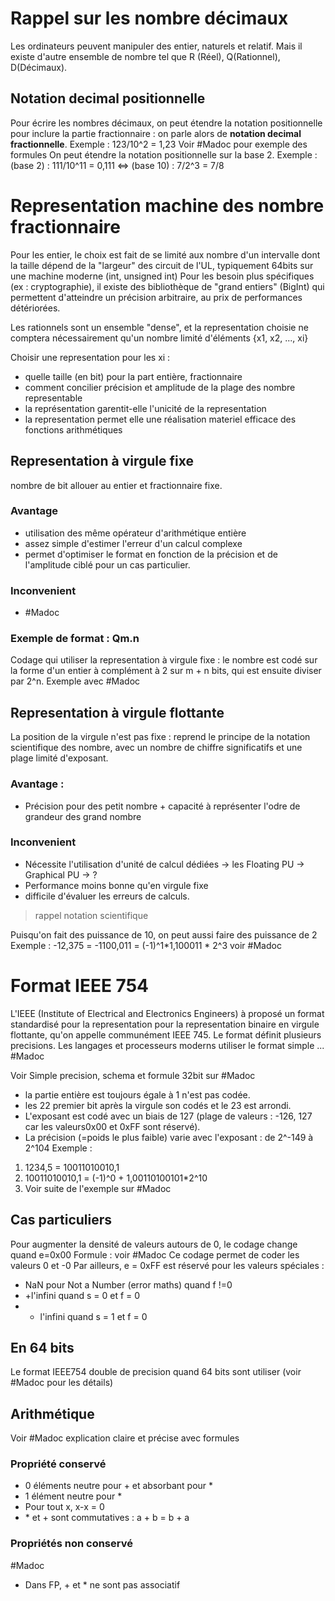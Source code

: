 # Rappel sur les nombre décimaux
Les ordinateurs peuvent manipuler des entier, naturels et relatif. Mais il existe d'autre ensemble de nombre tel que R (Réel), Q(Rationnel), D(Décimaux).
## Notation decimal positionnelle
Pour écrire les nombres décimaux, on peut étendre la notation positionnelle pour inclure la partie fractionnaire : on parle alors de **notation decimal fractionnelle**.
Exemple : 123/10^2 = 1,23
Voir #Madoc pour exemple des formules
On peut étendre la notation positionnelle sur la base 2.
Exemple : (base 2) : 111/10^11 = 0,111 <=> (base 10) : 7/2^3 = 7/8
# Representation machine des nombre fractionnaire
Pour les entier, le choix est fait de se limité aux nombre d'un intervalle dont la taille dépend de la "largeur" des circuit de l'UL, typiquement 64bits sur une machine moderne (int, unsigned int)
Pour les besoin plus spécifiques (ex : cryptographie), il existe des bibliothèque de "grand entiers" (BigInt) qui permettent d'atteindre un précision arbitraire, au prix de performances détériorées.

Les rationnels sont un ensemble "dense", et la representation choisie ne comptera nécessairement qu'un nombre limité d'éléments {x1, x2, ..., xi}

Choisir une representation pour les xi :
- quelle taille (en bit) pour la part entière, fractionnaire
- comment concilier précision et amplitude de la plage des nombre representable
- la représentation garentit-elle l'unicité de la representation
- la representation permet elle une réalisation materiel efficace des fonctions arithmétiques
## Representation à virgule fixe
nombre de bit allouer au entier et fractionnaire fixe.
### Avantage
- utilisation des même opérateur d'arithmétique entière
- assez simple d'estimer l'erreur d'un calcul complexe
- permet d'optimiser le format en fonction de la précision et de l'amplitude ciblé pour un cas particulier.
### Inconvenient
- #Madoc 

### Exemple de format : Qm.n
Codage qui utiliser la representation à virgule fixe : le nombre est codé sur la forme d'un entier à complément à 2 sur m + n bits, qui est ensuite diviser par 2^n.
Exemple avec #Madoc 
## Representation à virgule flottante
La position de la virgule n'est pas fixe : reprend le principe de la notation scientifique des nombre, avec un nombre de chiffre significatifs et une plage limité d'exposant.
### Avantage :
- Précision pour des petit nombre + capacité à représenter l'odre de grandeur des grand nombre
### Inconvenient
- Nécessite l'utilisation d'unité de calcul dédiées -> les Floating PU -> Graphical PU -> ?
- Performance moins bonne qu'en virgule fixe
- difficile d'évaluer les erreurs de calculs.

>rappel notation scientifique

Puisqu'on fait des puissance de 10, on peut aussi faire des puissance de 2
Exemple :  -12,375 = -1100,011 = (-1)^1\*1,100011 \* 2^3
voir #Madoc 
# Format IEEE 754
L'IEEE (Institute of Electrical and Electronics Engineers) à proposé un format standardisé pour la representation pour la representation binaire en virgule flottante, qu'on appelle communément IEEE 745.
Le format définit plusieurs precisions.
Les langages et processeurs moderns utiliser le format simple ... #Madoc 

Voir Simple precision, schema et formule 32bit sur #Madoc 
- la partie entière est toujours égale à 1 n'est pas codée.
- les 22 premier bit après la virgule son codés et le 23 est arrondi.
- L'exposant est codé avec un biais de 127 (plage de valeurs : -126, 127 car les valeurs0x00 et 0xFF sont réservé).
- La précision (=poids le plus faible) varie avec l'exposant : de 2^-149 à 2^104
Exemple : 
1. 1234,5 = 10011010010,1
2. 10011010010,1 = (-1)^0 + 1,00110100101\*2^10
3. Voir suite de l'exemple sur #Madoc 

## Cas particuliers
Pour augmenter la densité de valeurs autours de 0, le codage change quand e=0x00
Formule : voir #Madoc 
Ce codage permet de coder les valeurs 0 et -0
Par ailleurs, e = 0xFF est réservé pour les valeurs spéciales :
- NaN pour Not a Number (error maths) quand f !=0
- +l'infini quand s = 0 et f = 0
- - l'infini quand s = 1 et f = 0
## En 64 bits
Le format IEEE754 double de precision quand 64 bits sont utiliser (voir #Madoc pour les détails)

## Arithmétique
Voir #Madoc explication claire et précise avec formules
### Propriété conservé
- 0 éléments neutre pour + et absorbant pour \*
- 1 élément neutre pour \*
- Pour tout x, x-x = 0
- \* et + sont commutatives : a + b = b + a
### Propriétés non conservé
#Madoc 
- Dans FP, + et \* ne sont pas associatif